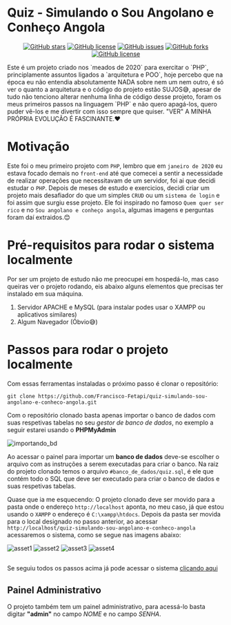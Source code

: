 # Quiz - Simulando o Sou Angolano e Conheço Angola
<p align="center">
<a href="https://github.com/Francisco-Fetapi/quiz-simulando-sou-angolano-e-conheco-angola/stargazers"><img alt="GitHub stars" src="https://img.shields.io/github/stars/Francisco-Fetapi/quiz-simulando-sou-angolano-e-conheco-angola?style=plastic"></a>
<a href="https://github.com/Francisco-Fetapi/quiz-simulando-sou-angolano-e-conheco-angola"><img alt="GitHub license" src="https://img.shields.io/badge/Exercise-For%20trainning-orange"></a>
<a href="https://github.com/Francisco-Fetapi/quiz-simulando-sou-angolano-e-conheco-angola/issues"><img alt="GitHub issues" src="https://img.shields.io/github/issues/Francisco-Fetapi/quiz-simulando-sou-angolano-e-conheco-angola?style=plastic"></a>
<a href="https://github.com/Francisco-Fetapi/quiz-simulando-sou-angolano-e-conheco-angola/network"><img alt="GitHub forks" src="https://img.shields.io/github/forks/Francisco-Fetapi/quiz-simulando-sou-angolano-e-conheco-angola?style=plastic"></a>
<a href="https://github.com/Francisco-Fetapi/quiz-simulando-sou-angolano-e-conheco-angola"><img alt="GitHub license" src="https://img.shields.io/github/license/Francisco-Fetapi/quiz-simulando-sou-angolano-e-conheco-angola?style=plastic"></a>
</p>
Este é um projeto criado nos `meados de 2020` para exercitar o `PHP`, principlamente assuntos ligados a `arquitetura e POO`, hoje percebo que na época eu não entendia absolutamente NADA sobre nem um nem outro, é só ver o quanto a arquitetura e o código do projeto estão SUJOS😅, apesar de tudo não tenciono alterar nenhuma linha de código desse projeto, foram os meus primeiros passos na linguagem `PHP` e não quero apagá-los, quero puder vê-los e me divertir com isso sempre que quiser. "VER" A MINHA PRÓPRIA EVOLUÇÃO É FASCINANTE.❤

# Motivação

Este foi o meu primeiro projeto com `PHP`, lembro que em `janeiro de 2020` eu estava focado demais no `front-end` até que comecei a sentir a necessidade de realizar operações que necessitavam de um servidor, foi ai que decidi estudar o `PHP`. Depois de meses de estudo e exercicios, decidi criar um projeto mais desafiador do que um simples `CRUD` ou um `sistema de login` e foi assim que surgiu esse projeto. Ele foi inspirado no famoso `Quem quer ser rico` e no `Sou angolano e conheço angola`, algumas imagens e perguntas foram daí extraidos.😊

# Pré-requisitos para rodar o sistema localmente
Por ser um projeto de estudo não me preocupei em hospedá-lo, mas caso queiras ver o projeto rodando, eis abaixo alguns elementos que precisas ter instalado em sua máquina.

1. Servidor APACHE e MySQL (para instalar podes usar o XAMPP ou aplicativos similares)
2. Algum Navegador (Óbvio😅)

# Passos para rodar o projeto localmente

Com essas ferramentas instaladas o próximo passo é clonar o repositório:
```
git clone https://github.com/Francisco-Fetapi/quiz-simulando-sou-angolano-e-conheco-angola.git
```

Com o repositório clonado basta apenas importar o banco de dados com suas respetivas tabelas no seu _gestor de banco de dados_, no exemplo a seguir estarei usando o **PHPMyAdmin**

![importando_bd](https://user-images.githubusercontent.com/74926014/175775785-c8792c9a-6d77-425d-b222-292519af9954.PNG)

Ao acessar o painel para importar um __banco de dados__ deve-se escolher o arquivo com as instruções a serem executadas para criar o banco. 
Na raiz do projeto clonado temos o arquivo `#banco_de_dados/quiz.sql`, é ele que contém todo o SQL que deve ser executado para criar o banco de dados e suas respetivas tabelas.

Quase que ia me esquecendo: O projeto clonado deve ser movido para a pasta onde o endereço `http://localhost` aponta, no meu caso, já que estou usando o `XAMPP` o endereço é `C:\xampp\htdocs`. Depois da pasta ser movida para o local designado no passo anterior, ao acessar `http://localhost/quiz-simulando-sou-angolano-e-conheco-angola` acessaremos o sistema, como se segue nas imagens abaixo:


![asset1](https://user-images.githubusercontent.com/74926014/175778212-2c130eb7-000b-4e9a-b620-4fc9b8ac8d1e.PNG)
![asset2](https://user-images.githubusercontent.com/74926014/175778241-6c5ef948-5702-4872-ae0d-cf985421a76b.PNG)
![asset3](https://user-images.githubusercontent.com/74926014/175778257-63262ec5-a357-41d4-b2e4-042bd2ac201d.PNG)
![asset4](https://user-images.githubusercontent.com/74926014/175778263-0debab5c-8df7-4873-a10c-a1d62ea4c85d.PNG)


##

Se seguiu todos os passos acima já pode acessar o sistema <a href="http://localhost/quiz-simulando-sou-angolano-e-conheco-angola">clicando aqui</a>

## Painel Administrativo
O projeto também tem um painel administrativo, para acessá-lo basta digitar **"admin"** no campo _NOME_ e no campo _SENHA_.
